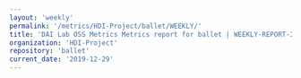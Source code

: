```yaml
---
layout: 'weekly'
permalink: '/metrics/HDI-Project/ballet/WEEKLY/'
title: 'DAI Lab OSS Metrics Metrics report for ballet | WEEKLY-REPORT-2019-12-29'
organization: 'HDI-Project'
repository: 'ballet'
current_date: '2019-12-29'
---
```

